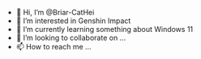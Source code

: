 - 👋 Hi, I’m @Briar-CatHei
- 👀 I’m interested in Genshin Impact
- 🌱 I’m currently learning something about Windows 11
- 💞️ I’m looking to collaborate on ...
- 📫 How to reach me ...

<!---
Briar-CatHei/Briar-CatHei is a ✨ special ✨ repository because its `README.md` (this file) appears on your GitHub profile.
You can click the Preview link to take a look at your changes.
--->
